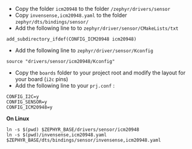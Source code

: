 - Copy the folder `icm20948` to the folder `/zephyr/drivers/sensor`
- Copy `invensense,icm20948.yaml` to the folder `zephyr/dts/bindings/sensor/`
- Add the following line to to `zephyr/driver/sensor/CMakeLists/txt`
```
add_subdirectory_ifdef(CONFIG_ICM20948 icm20948)
```

- Add the following line to `zephyr/driver/sensor/Kconfig`
```
source "drivers/sensor/icm20948/Kconfig"
```
- Copy the `boards` folder to your project root and modify the layout for your board (`i2c` pins)
- Add the following line to your `prj.conf` :
```
CONFIG_I2C=y
CONFIG_SENSOR=y
CONFIG_ICM20948=y
```

__On Linux__
```
ln -s $(pwd) $ZEPHYR_BASE/drivers/sensor/icm20948
ln -s $(pwd)/invensense,icm20948.yaml $ZEPHYR_BASE/dts/bindings/sensor/invensense,icm20948.yaml
```